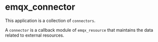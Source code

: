 # emqx_connector

This application is a collection of `connectors`.

A `connector` is a callback module of `emqx_resource` that maintains the data related to
external resources.
